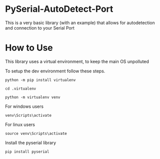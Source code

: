 # PySerial-AutoDetect-Port

This is a very basic library (with an example) that allows for autodetection and connection to your Serial Port

# How to Use

This library uses a virtual environment, to keep the main OS unpolluted

To setup the dev environment follow these steps. 

    python -m pip install virtualenv
  
    cd .virtualenv
  
    python -m virtualenv venv

For windows users

    venv\Scripts\activate 
  
For linux users

    source venv\Scripts\activate
  
Install the pyserial library

    pip install pyserial
